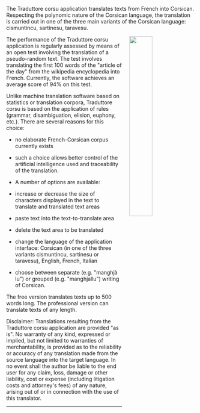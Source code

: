 
The Traduttore corsu application translates texts from French into Corsican. Respecting the polynomic nature of the Corsican language, the translation is carried out in one of the three main variants of the Corsican language: cismuntincu, sartinesu, taravesu.

<img align="right" width="35%" src="/images/icon.jpg" style="margin-left: 20px;">

The performance of the Traduttore corsu application is regularly assessed by means of an open test involving the translation of a pseudo-random text. The test involves translating the first 100 words of the "article of the day" from the wikipedia encyclopedia into French. Currently, the software achieves an average score of 94% on this test.

Unlike machine translation software based on statistics or translation corpora, Traduttore corsu is based on the application of rules (grammar, disambiguation, elision, euphony, etc.). There are several reasons for this choice:
- no elaborate French-Corsican corpus currently exists
- such a choice allows better control of the artificial intelligence used and traceability of the translation.

- A number of options are available:
- increase or decrease the size of characters displayed in the text to translate and translated text areas
- paste text into the text-to-translate area
- delete the text area to be translated 
- change the language of the application interface: Corsican (in one of the three variants cismuntincu, sartinesu or taravesu), English, French, Italian
- choose between separate (e.g. "manghjà lu") or grouped (e.g. "manghjallu") writing of Corsican.

The free version translates texts up to 500 words long. The professional version can translate texts of any length.

Disclaimer: Translations resulting from the Traduttore corsu application are provided "as is". No warranty of any kind, expressed or implied, but not limited to warranties of merchantability, is provided as to the reliability or accuracy of any translation made from the source language into the target language. In no event shall the author be liable to the end user for any claim, loss, damage or other liability, cost or expense (including litigation costs and attorney's fees) of any nature, arising out of or in connection with the use of this translator.
<p></p>
<hr>
<p></p>
